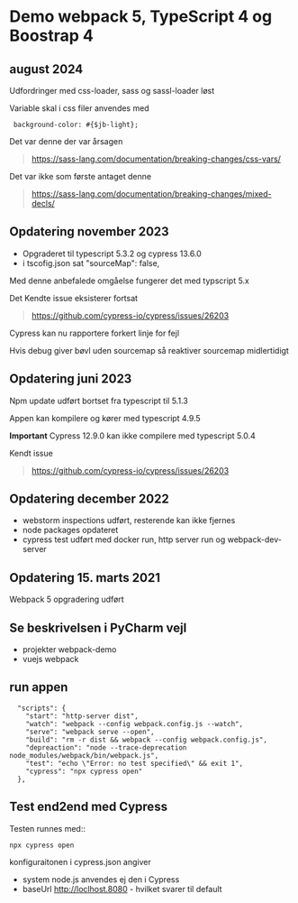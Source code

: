 # Demo webpack 5, TypeScript 4 og Boostrap 4

## august 2024

Udfordringer med css-loader, sass og sassl-loader løst

Variable skal i css filer anvendes med

     background-color: #{$jb-light};

Det var denne der var årsagen

> https://sass-lang.com/documentation/breaking-changes/css-vars/

Det var ikke som første antaget denne
> https://sass-lang.com/documentation/breaking-changes/mixed-decls/

## Opdatering november 2023

- Opgraderet til typescript 5.3.2 og cypress 13.6.0
- i tscofig.json sat  "sourceMap": false,

Med denne anbefalede omgåelse fungerer det med typscript 5.x

Det Kendte issue eksisterer fortsat
> https://github.com/cypress-io/cypress/issues/26203

Cypress kan nu rapportere forkert linje for fejl

Hvis debug giver bøvl uden sourcemap så reaktiver sourcemap midlertidigt

## Opdatering juni 2023

Npm update udført bortset fra typescript til 5.1.3

Appen kan kompilere og kører med typescript 4.9.5

**Important**
Cypress 12.9.0 kan ikke compilere med typescript 5.0.4

Kendt issue
> https://github.com/cypress-io/cypress/issues/26203


## Opdatering december 2022

- webstorm inspections udført, resterende kan ikke fjernes
- node packages opdateret
- cypress test udført med docker run, http server run og webpack-dev-server

##  Opdatering 15. marts 2021

Webpack 5 opgradering udført

## Se beskrivelsen i PyCharm vejl

- projekter webpack-demo
- vuejs webpack

## run appen
```
  "scripts": {
    "start": "http-server dist",
    "watch": "webpack --config webpack.config.js --watch",
    "serve": "webpack serve --open",
    "build": "rm -r dist && webpack --config webpack.config.js",
    "depreaction": "node --trace-deprecation node_modules/webpack/bin/webpack.js",
    "test": "echo \"Error: no test specified\" && exit 1",
    "cypress": "npx cypress open"
  },
```

## Test end2end med Cypress

Testen runnes med::

    npx cypress open

konfiguraitonen i cypress.json angiver

- system node.js anvendes ej den i Cypress
- baseUrl http://loclhost.8080 - hvilket svarer til default
